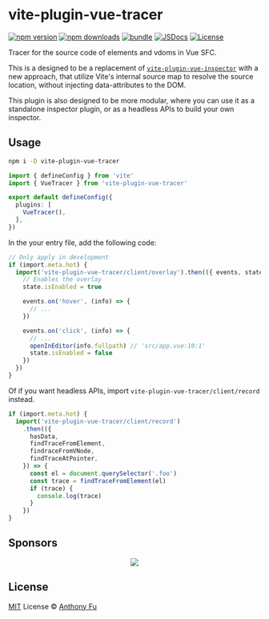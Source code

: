 # vite-plugin-vue-tracer

[![npm version][npm-version-src]][npm-version-href]
[![npm downloads][npm-downloads-src]][npm-downloads-href]
[![bundle][bundle-src]][bundle-href]
[![JSDocs][jsdocs-src]][jsdocs-href]
[![License][license-src]][license-href]

Tracer for the source code of elements and vdoms in Vue SFC.

This is a designed to be a replacement of [`vite-plugin-vue-inspector`](https://www.npmjs.com/package/vite-plugin-vue-inspector) with a new approach, that utilize Vite's internal source map to resolve the source location, without injecting data-attributes to the DOM.

This plugin is also designed to be more modular, where you can use it as a standalone inspector plugin, or as a headless APIs to build your own inspector.

## Usage

```bash
npm i -D vite-plugin-vue-tracer
```

```ts
import { defineConfig } from 'vite'
import { VueTracer } from 'vite-plugin-vue-tracer'

export default defineConfig({
  plugins: [
    VueTracer(),
  ],
})
```

In the your entry file, add the following code:

```ts
// Only apply in development
if (import.meta.hot) {
  import('vite-plugin-vue-tracer/client/overlay').then(({ events, state }) => {
    // Enables the overlay
    state.isEnabled = true

    events.on('hover', (info) => {
      // ...
    })

    events.on('click', (info) => {
      // ...
      openInEditor(info.fullpath) // 'src/app.vue:10:1'
      state.isEnabled = false
    })
  })
}
```

Of if you want headless APIs, import `vite-plugin-vue-tracer/client/record` instead.

```ts
if (import.meta.hot) {
  import('vite-plugin-vue-tracer/client/record')
    .then(({
      hasData,
      findTraceFromElement,
      findraceFromVNode,
      findTraceAtPointer,
    }) => {
      const el = document.querySelector('.foo')
      const trace = findTraceFromElement(el)
      if (trace) {
        console.log(trace)
      }
    })
}
```

## Sponsors

<p align="center">
  <a href="https://cdn.jsdelivr.net/gh/antfu/static/sponsors.svg">
    <img src='https://cdn.jsdelivr.net/gh/antfu/static/sponsors.svg'/>
  </a>
</p>

## License

[MIT](./LICENSE) License © [Anthony Fu](https://github.com/antfu)

<!-- Badges -->

[npm-version-src]: https://img.shields.io/npm/v/vite-plugin-vue-tracer?style=flat&colorA=080f12&colorB=1fa669
[npm-version-href]: https://npmjs.com/package/vite-plugin-vue-tracer
[npm-downloads-src]: https://img.shields.io/npm/dm/vite-plugin-vue-tracer?style=flat&colorA=080f12&colorB=1fa669
[npm-downloads-href]: https://npmjs.com/package/vite-plugin-vue-tracer
[bundle-src]: https://img.shields.io/bundlephobia/minzip/vite-plugin-vue-tracer?style=flat&colorA=080f12&colorB=1fa669&label=minzip
[bundle-href]: https://bundlephobia.com/result?p=vite-plugin-vue-tracer
[license-src]: https://img.shields.io/github/license/antfu/vite-plugin-vue-tracer.svg?style=flat&colorA=080f12&colorB=1fa669
[license-href]: https://github.com/antfu/vite-plugin-vue-tracer/blob/main/LICENSE
[jsdocs-src]: https://img.shields.io/badge/jsdocs-reference-080f12?style=flat&colorA=080f12&colorB=1fa669
[jsdocs-href]: https://www.jsdocs.io/package/vite-plugin-vue-tracer
